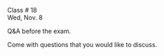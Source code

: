 
<div class="lecture2">



<div class="column_date">
<p markdown="block">

Class # 18 <br> 
Wed, Nov. 8

</p>
</div>



<div class="column_materials" >
<p markdown="block">



Q&A before the exam. 

Come with questions that you would like to discuss. 

<br> 

</p>
</div>



<div class="column_assign">
<p markdown="block">

</p>
</div>

</div>
